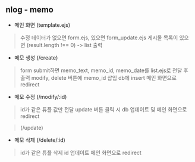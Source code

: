 ## nlog - memo

- 메인 화면 (template.ejs)

> 수정 데이터가 없으면 form.ejs, 있으면 form_update.ejs
> 게시물 목록이 있으면 (result.length !== 0) -> list 출력

- 메모 생성 (/create)

> form submit하면 memo_text, memo_id, memo_date를 list.ejs로 전달 후 출력
> modify, delete 버튼에 memo_id 삽입
> db에 insert
> 메인 화면으로 redirect

- 메모 수정 (/modify/:id)

> id가 같은 튜플 값만 전달
> update 버튼 클릭 시 db 업데이트 및 메인 화면으로 redirect

> (/update)

- 메모 삭제 (/delete/:id)

> id가 같은 튜플 삭제
> id 업데이트
> 메인 화면으로 redirect
